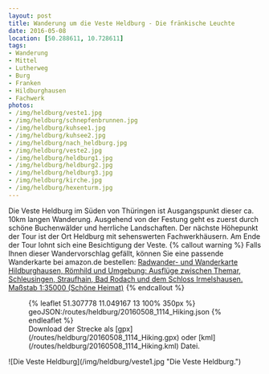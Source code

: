 ```yaml
---
layout: post
title: Wanderung um die Veste Heldburg - Die fränkische Leuchte
date: 2016-05-08
location: [50.288611, 10.728611]
tags:
- Wanderung
- Mittel
- Lutherweg
- Burg
- Franken
- Hildburghausen
- Fachwerk
photos:               
- /img/heldburg/veste1.jpg
- /img/heldburg/schnepfenbrunnen.jpg
- /img/heldburg/kuhsee1.jpg
- /img/heldburg/kuhsee2.jpg
- /img/heldburg/nach_heldburg.jpg
- /img/heldburg/veste2.jpg
- /img/heldburg/heldburg1.jpg
- /img/heldburg/heldburg2.jpg
- /img/heldburg/heldburg3.jpg
- /img/heldburg/kirche.jpg
- /img/heldburg/hexenturm.jpg
---
```

Die Veste Heldburg im Süden von Thüringen ist Ausgangspunkt dieser ca. 10km langen Wanderung. Ausgehend von der Festung geht es zuerst durch schöne Buchenwälder und herrliche Landschaften. Der nächste Höhepunkt der Tour ist der Ort Heldburg mit sehenswerten Fachwerkhäusern. Am Ende der Tour lohnt sich eine Besichtigung der Veste.
{% callout warning %}
Falls Ihnen dieser Wandervorschlag gefällt, können Sie eine passende Wanderkarte bei amazon.de bestellen:
<a rel="nofollow" href="http://www.amazon.de/gp/product/3895911690/ref=as_li_tl?ie=UTF8&camp=1638&creative=19454&creativeASIN=3895911690&linkCode=as2&tag=thueringergip-21">Radwander- und Wanderkarte Hildburghausen, Römhild und Umgebung: Ausflüge zwischen Themar, Schleusingen, Straufhain, Bad Rodach und dem Schloss Irmelshausen. Maßstab 1:35000 (Schöne Heimat)</a><img src="http://ir-de.amazon-adsystem.com/e/ir?t=thueringergip-21&l=as2&o=3&a=3895911690" width="1" height="1" border="0" alt="" style="border:none !important; margin:0px !important;" />
{% endcallout %}
<figure>
{% leaflet 51.307778 11.049167 13 100% 350px %}
geoJSON:/routes/heldburg/20160508_1114_Hiking.json
{% endleaflet %}
<figcaption>Download der Strecke als [gpx](/routes/heldburg/20160508_1114_Hiking.gpx) oder [kml](/routes/heldburg/20160508_1114_Hiking.kml) Datei.</figcaption>
</figure>
<!-- more -->
![Die Veste Heldburg](/img/heldburg/veste1.jpg "Die Veste Heldburg.")
